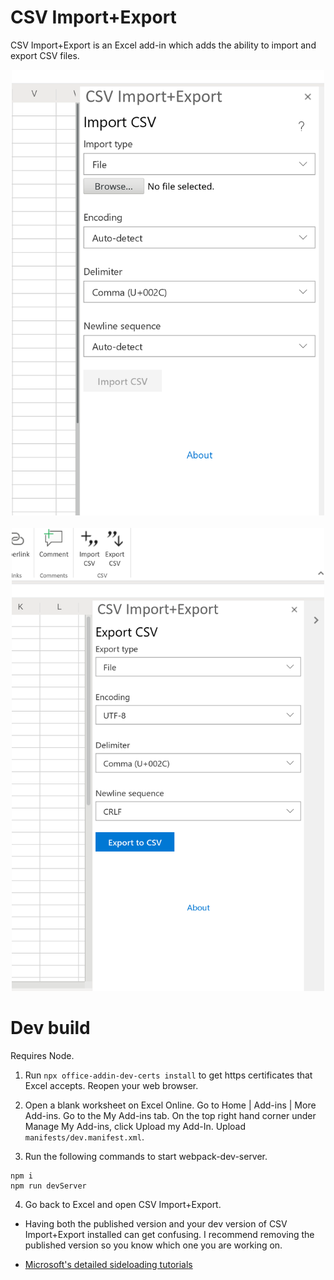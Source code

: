 # CSV Import+Export
CSV Import+Export is an Excel add-in which adds the ability to import and export CSV files.

<div align="center">
    <img src="https://raw.githubusercontent.com/Emurasoft/excel-csv-import/master/screenshots/0.png?raw=true"  alt="Import CSV taskpane in Excel" width="500px" />
    <br><br>
    <img src="https://raw.githubusercontent.com/Emurasoft/excel-csv-import/master/screenshots/1.png?raw=true"  alt="Export CSV taskpane in Excel" width="500px" />
</div>

# Dev build

Requires Node.

1. Run `npx office-addin-dev-certs install` to get https certificates that Excel accepts. Reopen your web browser.

2. Open a blank worksheet on Excel Online.  Go to Home | Add-ins | More Add-ins. Go to the My Add-ins tab. On the top right hand corner under Manage My Add-ins, click Upload my Add-In. Upload `manifests/dev.manifest.xml`.

3. Run the following commands to start webpack-dev-server.

```none
npm i
npm run devServer
```

4. Go back to Excel and open CSV Import+Export.

- Having both the published version and your dev version of CSV Import+Export installed can get confusing. I recommend removing the published version so you know which one you are working on.

- [Microsoft's detailed sideloading tutorials](https://docs.microsoft.com/en-us/office/dev/add-ins/testing/test-debug-office-add-ins)
